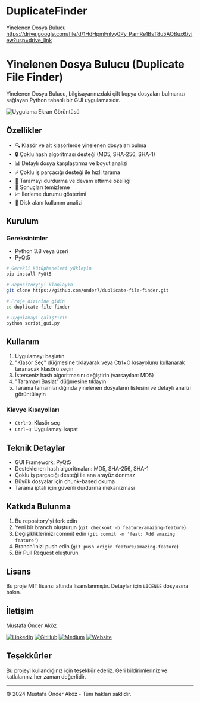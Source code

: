 # DuplicateFinder
Yinelenen Dosya Bulucu
https://drive.google.com/file/d/1HdHpmFnlvy0Py_PamRe1BsT8u5AOBux6/view?usp=drive_link
# Yinelenen Dosya Bulucu (Duplicate File Finder)

Yinelenen Dosya Bulucu, bilgisayarınızdaki çift kopya dosyaları bulmanızı sağlayan Python tabanlı bir GUI uygulamasıdır.

![Uygulama Ekran Görüntüsü](screenshots/app.png)

## Özellikler

- 🔍 Klasör ve alt klasörlerde yinelenen dosyaları bulma
- 🔒 Çoklu hash algoritması desteği (MD5, SHA-256, SHA-1)
- 📊 Detaylı dosya karşılaştırma ve boyut analizi
- ⚡ Çoklu iş parçacığı desteği ile hızlı tarama
- 🛑 Taramayı durdurma ve devam ettirme özelliği
- 🧹 Sonuçları temizleme
- 📈 İlerleme durumu gösterimi
- 💾 Disk alanı kullanım analizi

## Kurulum

### Gereksinimler

- Python 3.8 veya üzeri
- PyQt5

```bash
# Gerekli kütüphaneleri yükleyin
pip install PyQt5

# Repository'yi klonlayın
git clone https://github.com/onder7/duplicate-file-finder.git

# Proje dizinine gidin
cd duplicate-file-finder

# Uygulamayı çalıştırın
python script_gui.py
```

## Kullanım

1. Uygulamayı başlatın
2. "Klasör Seç" düğmesine tıklayarak veya Ctrl+O kısayolunu kullanarak taranacak klasörü seçin
3. İsterseniz hash algoritmasını değiştirin (varsayılan: MD5)
4. "Taramayı Başlat" düğmesine tıklayın
5. Tarama tamamlandığında yinelenen dosyaların listesini ve detaylı analizi görüntüleyin

### Klavye Kısayolları

- `Ctrl+O`: Klasör seç
- `Ctrl+Q`: Uygulamayı kapat

## Teknik Detaylar

- GUI Framework: PyQt5
- Desteklenen hash algoritmaları: MD5, SHA-256, SHA-1
- Çoklu iş parçacığı desteği ile ana arayüz donmaz
- Büyük dosyalar için chunk-based okuma
- Tarama iptali için güvenli durdurma mekanizması

## Katkıda Bulunma

1. Bu repository'yi fork edin
2. Yeni bir branch oluşturun (`git checkout -b feature/amazing-feature`)
3. Değişikliklerinizi commit edin (`git commit -m 'feat: Add amazing feature'`)
4. Branch'inizi push edin (`git push origin feature/amazing-feature`)
5. Bir Pull Request oluşturun

## Lisans

Bu proje MIT lisansı altında lisanslanmıştır. Detaylar için `LICENSE` dosyasına bakın.

## İletişim

Mustafa Önder Aköz

[![LinkedIn](https://img.shields.io/badge/LinkedIn-blue?style=flat&logo=linkedin&labelColor=blue)](https://www.linkedin.com/in/mustafa-önder-aköz-23174592)
[![GitHub](https://img.shields.io/badge/GitHub-black?style=flat&logo=github&labelColor=black)](https://github.com/onder7)
[![Medium](https://img.shields.io/badge/Medium-black?style=flat&logo=medium&labelColor=black)](https://medium.com/@onder7)
[![Website](https://img.shields.io/badge/Website-blue?style=flat&logo=google-chrome&labelColor=blue)](https://ondernet.net)

## Teşekkürler

Bu projeyi kullandığınız için teşekkür ederiz. Geri bildirimleriniz ve katkılarınız her zaman değerlidir.

---
© 2024 Mustafa Önder Aköz - Tüm hakları saklıdır.

